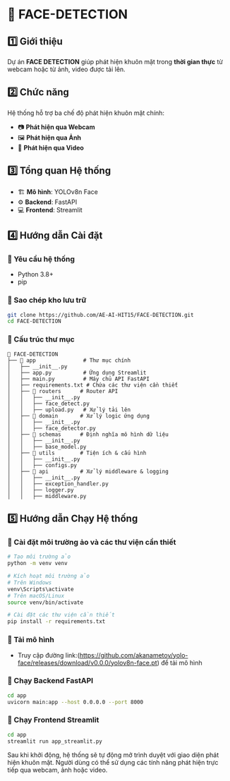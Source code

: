 # 📌 FACE-DETECTION

## 1️⃣ Giới thiệu
Dự án **FACE DETECTION** giúp phát hiện khuôn mặt trong **thời gian thực** từ webcam hoặc từ ảnh, video được tải lên.

## 2️⃣ Chức năng
Hệ thống hỗ trợ ba chế độ phát hiện khuôn mặt chính:
- 📷 **Phát hiện qua Webcam**
- 🖼 **Phát hiện qua Ảnh**
- 🎥 **Phát hiện qua Video**

## 3️⃣ Tổng quan Hệ thống
- 🏗 **Mô hình**: YOLOv8n Face
- ⚙ **Backend**: FastAPI
- 💻 **Frontend**: Streamlit

## 4️⃣ Hướng dẫn Cài đặt
### 🔹 Yêu cầu hệ thống
- Python 3.8+
- pip

### 🔹 Sao chép kho lưu trữ
```bash
git clone https://github.com/AE-AI-HIT15/FACE-DETECTION.git
cd FACE-DETECTION
```

### 🔹 Cấu trúc thư mục
```
📂 FACE-DETECTION
├── 📂 app               # Thư mục chính
│   ├── __init__.py
│   ├── app.py          # Ứng dụng Streamlit
│   ├── main.py         # Máy chủ API FastAPI
│   ├── requirements.txt # Chứa các thư viện cần thiết
│   ├── 📂 routers      # Router API
│   │   ├── __init__.py
│   │   ├── face_detect.py
│   │   ├── upload.py   # Xử lý tải lên
│   ├── 📂 domain       # Xử lý logic ứng dụng
│   │   ├── __init__.py
│   │   ├── face_detector.py
│   ├── 📂 schemas      # Định nghĩa mô hình dữ liệu
│   │   ├── __init__.py
│   │   ├── base_model.py
│   ├── 📂 utils        # Tiện ích & cấu hình
│   │   ├── __init__.py
│   │   ├── configs.py
│   ├── 📂 api          # Xử lý middleware & logging
│   │   ├── __init__.py
│   │   ├── exception_handler.py
│   │   ├── logger.py
│   │   ├── middleware.py
```

## 5️⃣ Hướng dẫn Chạy Hệ thống
### 🔹 Cài đặt môi trường ảo và các thư viện cần thiết
```bash
# Tạo môi trường ảo
python -m venv venv

# Kích hoạt môi trường ảo
# Trên Windows
venv\Scripts\activate
# Trên macOS/Linux
source venv/bin/activate

# Cài đặt các thư viện cần thiết
pip install -r requirements.txt
```

### 🔹 Tải mô hình
- Truy cập đường link:(https://github.com/akanametov/yolo-face/releases/download/v0.0.0/yolov8n-face.pt) để tải mô hình

### 🔹 Chạy Backend FastAPI
```bash
cd app
uvicorn main:app --host 0.0.0.0 --port 8000
```

### 🔹 Chạy Frontend Streamlit
```bash
cd app
streamlit run app_streamlit.py
```

Sau khi khởi động, hệ thống sẽ tự động mở trình duyệt với giao diện phát hiện khuôn mặt. Người dùng có thể sử dụng các tính năng phát hiện trực tiếp qua webcam, ảnh hoặc video.